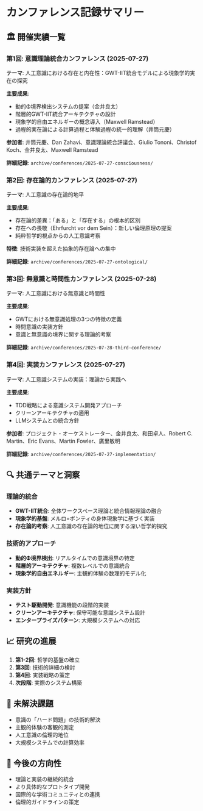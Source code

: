 # カンファレンス記録サマリー

## 🏛️ 開催実績一覧

### 第1回: 意識理論統合カンファレンス (2025-07-27)
**テーマ**: 人工意識における存在と内在性：GWT-IIT統合モデルによる現象学的実在の探究

**主要成果**:
- 動的Φ境界検出システムの提案（金井良太）
- 階層的GWT-IIT統合アーキテクチャの設計
- 現象学的自由エネルギーの概念導入（Maxwell Ramstead）
- 過程的実在論による計算過程と体験過程の統一的理解（井筒元慶）

**参加者**: 井筒元慶、Dan Zahavi、意識理論統合評議会、Giulio Tononi、Christof Koch、金井良太、Maxwell Ramstead

**詳細記録**: `archive/conferences/2025-07-27-consciousness/`

### 第2回: 存在論的カンファレンス (2025-07-27)
**テーマ**: 人工意識の存在論的地平

**主要成果**:
- 存在論的差異：「ある」と「存在する」の根本的区別
- 存在への畏敬（Ehrfurcht vor dem Sein）：新しい倫理原理の提案
- 純粋哲学的視点からの人工意識考察

**特徴**: 技術実装を超えた抽象的存在論への集中

**詳細記録**: `archive/conferences/2025-07-27-ontological/`

### 第3回: 無意識と時間性カンファレンス (2025-07-28)
**テーマ**: 人工意識における無意識と時間性

**主要成果**:
- GWTにおける無意識処理の3つの特徴の定義
- 時間意識の実装方針
- 意識と無意識の境界に関する理論的考察

**詳細記録**: `archive/conferences/2025-07-28-third-conference/`

### 第4回: 実装カンファレンス (2025-07-27)
**テーマ**: 人工意識システムの実装：理論から実践へ

**主要成果**:
- TDD戦略による意識システム開発アプローチ
- クリーンアーキテクチャの適用
- LLMシステムとの統合方針

**参加者**: プロジェクト・オーケストレーター、金井良太、和田卓人、Robert C. Martin、Eric Evans、Martin Fowler、廣里敏明

**詳細記録**: `archive/conferences/2025-07-27-implementation/`

## 🔍 共通テーマと洞察

### 理論的統合
- **GWT-IIT統合**: 全体ワークスペース理論と統合情報理論の融合
- **現象学的基盤**: メルロ=ポンティの身体現象学に基づく実装
- **存在論的考察**: 人工意識の存在論的地位に関する深い哲学的探究

### 技術的アプローチ
- **動的Φ境界検出**: リアルタイムでの意識境界の特定
- **階層的アーキテクチャ**: 複数レベルでの意識統合
- **現象学的自由エネルギー**: 主観的体験の数理的モデル化

### 実装方針
- **テスト駆動開発**: 意識機能の段階的実装
- **クリーンアーキテクチャ**: 保守可能な意識システム設計
- **エンタープライズパターン**: 大規模システムへの対応

## 📈 研究の進展

1. **第1-2回**: 哲学的基盤の確立
2. **第3回**: 技術的詳細の検討
3. **第4回**: 実装戦略の策定
4. **次段階**: 実際のシステム構築

## 🎯 未解決課題

- 意識の「ハード問題」の技術的解決
- 主観的体験の客観的測定
- 人工意識の倫理的地位
- 大規模システムでの計算効率

## 🔮 今後の方向性

- 理論と実装の継続的統合
- より具体的なプロトタイプ開発
- 国際的な学術コミュニティとの連携
- 倫理的ガイドラインの策定